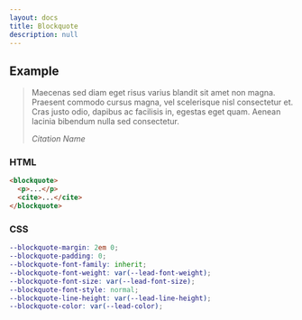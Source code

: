```yaml
---
layout: docs
title: Blockquote
description: null
---
```


## Example

<blockquote>
  <p>Maecenas sed diam eget risus varius blandit sit amet non magna. Praesent commodo cursus magna, vel scelerisque nisl consectetur et. Cras justo odio, dapibus ac facilisis in, egestas eget quam. Aenean lacinia bibendum nulla sed consectetur.</p>
  <cite>Citation Name</cite>
</blockquote>

### HTML

```html
<blockquote>
  <p>...</p>
  <cite>...</cite>
</blockquote>
```

### CSS

```scss
--blockquote-margin: 2em 0;
--blockquote-padding: 0;
--blockquote-font-family: inherit;
--blockquote-font-weight: var(--lead-font-weight);
--blockquote-font-size: var(--lead-font-size);
--blockquote-font-style: normal;
--blockquote-line-height: var(--lead-line-height);
--blockquote-color: var(--lead-color);
```
